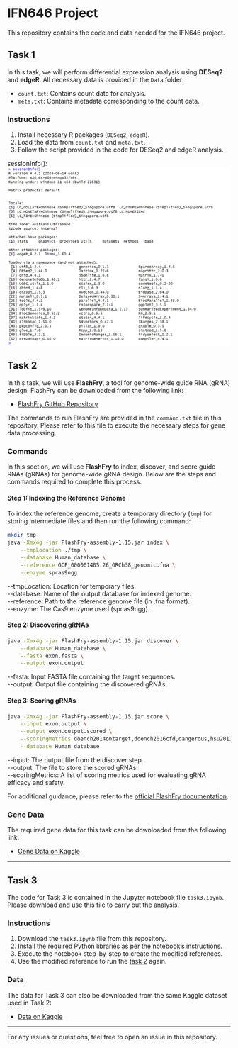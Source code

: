 # IFN646 Project

This repository contains the code and data needed for the IFN646 project.

## Task 1

In this task, we will perform differential expression analysis using **DESeq2** and **edgeR**. All necessary data is provided in the `Data` folder:

- `count.txt`: Contains count data for analysis.
- `meta.txt`: Contains metadata corresponding to the count data.

### Instructions

1. Install necessary R packages (`DESeq2`, `edgeR`).
2. Load the data from `count.txt` and `meta.txt`.
3. Follow the script provided in the code for DESeq2 and edgeR analysis.


sessionInfo():   
![Project Diagram](sessionInfo.png)



## Task 2

In this task, we will use **FlashFry**, a tool for genome-wide guide RNA (gRNA) design. FlashFry can be downloaded from the following link:

- [FlashFry GitHub Repository](https://github.com/mckennalab/FlashFry?tab=readme-ov-file)


The commands to run FlashFry are provided in the `command.txt` file in this repository. Please refer to this file to execute the necessary steps for gene data processing.
### Commands  


In this section, we will use **FlashFry** to index, discover, and score guide RNAs (gRNAs) for genome-wide gRNA design. Below are the steps and commands required to complete this process.

#### Step 1: Indexing the Reference Genome

To index the reference genome, create a temporary directory (`tmp`) for storing intermediate files and then run the following command:

```bash
mkdir tmp
java -Xmx4g -jar FlashFry-assembly-1.15.jar index \
    --tmpLocation ./tmp \
    --database Human_database \
    --reference GCF_000001405.26_GRCh38_genomic.fna \
    --enzyme spcas9ngg
```
--tmpLocation: Location for temporary files.  
--database: Name of the output database for indexed genome.  
--reference: Path to the reference genome file (in .fna format).  
--enzyme: The Cas9 enzyme used (spcas9ngg).  


#### Step 2: Discovering gRNAs

```bash
java -Xmx4g -jar FlashFry-assembly-1.15.jar discover \
    --database Human_database \
    --fasta exon.fasta \
    --output exon.output
```
--fasta: Input FASTA file containing the target sequences.  
--output: Output file containing the discovered gRNAs.  

#### Step 3: Scoring gRNAs


```bash
java -Xmx4g -jar FlashFry-assembly-1.15.jar score \
    --input exon.output \
    --output exon.output.scored \
    --scoringMetrics doench2014ontarget,doench2016cfd,dangerous,hsu2013,minot \
    --database Human_database
```
--input: The output file from the discover step.  
--output: The file to store the scored gRNAs.  
--scoringMetrics: A list of scoring metrics used for evaluating gRNA efficacy and safety.  

For additional guidance, please refer to the [official FlashFry documentation](https://github.com/mckennalab/FlashFry).

### Gene Data

The required gene data for this task can be downloaded from the following link:

- [Gene Data on Kaggle](https://kaggle.com/datasets/93ebb4a1b3131a5dc93e77adf6648d2c088ab7fddb16dcada3ceeb4976e07476)

---

## Task 3

The code for Task 3 is contained in the Jupyter notebook file `task3.ipynb`. Please download and use this file to carry out the analysis.

### Instructions

1. Download the `task3.ipynb` file from this repository.
2. Install the required Python libraries as per the notebook’s instructions.
3. Execute the notebook step-by-step to create the modified references.
4. Use the modified reference to run the [task 2](#task-2) again.

### Data

The data for Task 3 can also be downloaded from the same Kaggle dataset used in Task 2:

- [Data on Kaggle](https://kaggle.com/datasets/93ebb4a1b3131a5dc93e77adf6648d2c088ab7fddb16dcada3ceeb4976e07476)

---

For any issues or questions, feel free to open an issue in this repository.
